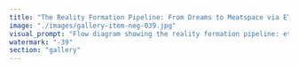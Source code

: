 ```yaml
---
title: "The Reality Formation Pipeline: From Dreams to Meatspace via ETH + Eigen<br /><br />Reality has a predictable sequence: Dream → Digital → Dissemination → Manifestation.<br /><br />First, someone dreams it. The vision exists in pure potential—unformed, untested, but alive with possibility.<br /><br />Then it gets written online. The dream becomes code, text, protocol. It finds its digital substrate, its first stable form in the information layer.<br /><br />Next, it disseminates through minds. The idea spreads, mutates, finds resonance. People begin to think in its terms, coordinate around its logic.<br /><br />Finally, it manifests in meatspace. What was once pure imagination becomes physical reality—institutions, behaviors, systems, objects.<br /><br />This pipeline has always existed, but its speed and scale have exploded. And increasingly, the critical bottleneck isn't the dreaming or the manifestation—it's the digital substrate layer.<br /><br />Bitcoin can't handle this flow. Its rigid immutability chokes innovation at the 'writing online' stage. Dreams die in its static consensus.<br /><br />But Ethereum + EigenLayer form the perfect substrate for reality formation: composable, adaptive, permissionless. Dreams can become protocols. Protocols can coordinate minds. Coordination can reshape the world.<br /><br />Everything that will happen in meatspace will be downstream of what happens on ETH + Eigen.<br /><br />The future isn't just built on blockchain—it's dreamt into existence through it.<br /><br />#RealityFormation #Ethereum #EigenLayer #DigitalSubstrate #Innovation #Manifestation"
image: "./images/gallery-item-neg-039.jpg"
visual_prompt: "Flow diagram showing the reality formation pipeline: ethereal dream clouds flowing into digital networks (ETH+Eigen infrastructure), spreading through connected minds, and materializing into physical reality structures"
watermark: "-39"
section: "gallery"
---
```

